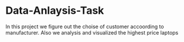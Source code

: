 # Data-Anlaysis-Task
In this project we figure out the choise of customer accoording to manufacturer. Also we analysis and visualized the highest price laptops 
